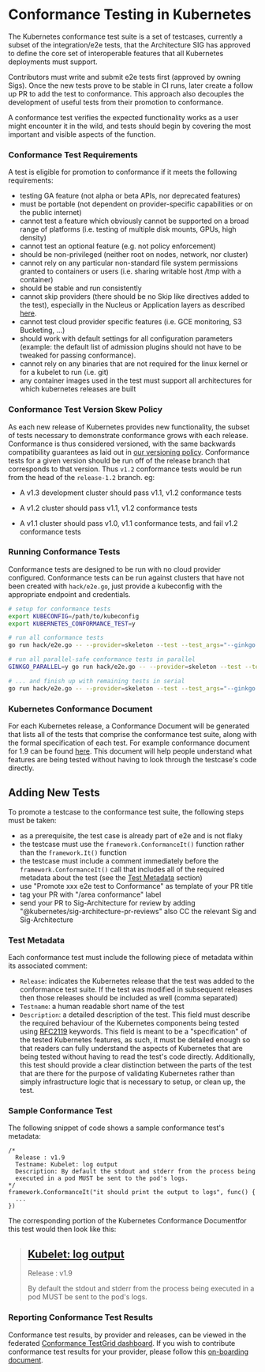 # Conformance Testing in Kubernetes

The Kubernetes conformance test suite is a set of testcases, currently a
subset of the integration/e2e tests, that the Architecture SIG has approved
to define the core set of interoperable features that all Kubernetes
deployments must support.

Contributors must write and submit e2e tests first (approved by owning Sigs). 
Once the new tests prove to be stable in CI runs, later create a follow up PR 
to add the test to conformance. This approach also decouples the development 
of useful tests from their promotion to conformance.

A conformance test verifies the expected functionality works as a user might encounter it in the wild, 
and tests should begin by covering the most important and visible aspects of the function.

### Conformance Test Requirements

A test is eligible for promotion to conformance if it meets the following requirements:

- testing GA feature (not alpha or beta APIs, nor deprecated features)
- must be portable (not dependent on provider-specific capabilities or on the public internet)
- cannot test a feature which obviously cannot be supported on a broad range of platforms 
(i.e. testing of multiple disk mounts, GPUs, high density)
- cannot test an optional feature (e.g. not policy enforcement)
- should be non-privileged (neither root on nodes, network, nor cluster)
- cannot rely on any particular non-standard file system permissions granted to containers or users 
(i.e. sharing writable host /tmp with a container)
- should be stable and run consistently
- cannot skip providers (there should be no Skip like directives added to the test), 
especially in the Nucleus or Application layers as described 
[here](https://github.com/kubernetes/community/blob/master/contributors/devel/architectural-roadmap.md).
- cannot test cloud provider specific features (i.e. GCE monitoring, S3 Bucketing, ...)
- should work with default settings for all configuration parameters 
(example: the default list of admission plugins should not have to be tweaked for passing conformance).
- cannot rely on any binaries that are not required for the
linux kernel or for a kubelet to run (i.e. git)
- any container images used in the test must support all architectures for which kubernetes releases are built

### Conformance Test Version Skew Policy

As each new release of Kubernetes provides new functionality, the subset of
tests necessary to demonstrate conformance grows with each release. Conformance
is thus considered versioned, with the same backwards compatibility guarantees
as laid out in [our versioning policy](/contributors/design-proposals/release/versioning.md#supported-releases-and-component-skew).
Conformance tests for a given version should be run off of the release branch
that corresponds to that version. Thus `v1.2` conformance tests would be run
from the head of the `release-1.2` branch. eg:

 - A v1.3 development cluster should pass v1.1, v1.2 conformance tests

 - A v1.2 cluster should pass v1.1, v1.2 conformance tests

 - A v1.1 cluster should pass v1.0, v1.1 conformance tests, and fail v1.2
conformance tests


### Running Conformance Tests

Conformance tests are designed to be run with no cloud provider configured.
Conformance tests can be run against clusters that have not been created with
`hack/e2e.go`, just provide a kubeconfig with the appropriate endpoint and
credentials.

```sh
# setup for conformance tests
export KUBECONFIG=/path/to/kubeconfig
export KUBERNETES_CONFORMANCE_TEST=y

# run all conformance tests
go run hack/e2e.go -- --provider=skeleton --test --test_args="--ginkgo.focus=\[Conformance\]"

# run all parallel-safe conformance tests in parallel
GINKGO_PARALLEL=y go run hack/e2e.go -- --provider=skeleton --test --test_args="--ginkgo.focus=\[Conformance\] --ginkgo.skip=\[Serial\]"

# ... and finish up with remaining tests in serial
go run hack/e2e.go -- --provider=skeleton --test --test_args="--ginkgo.focus=\[Serial\].*\[Conformance\]"
```

### Kubernetes Conformance Document
For each Kubernetes release, a Conformance Document will be generated
that lists all of the tests that comprise the conformance test suite, along
with the formal specification of each test. For example conformance document for 
1.9 can be found [here](https://github.com/cncf/k8s-conformance/blob/master/docs/KubeConformance-1.9.md).
This document will help people understand what features are being tested without having to look through
the testcase's code directly.


## Adding New Tests

To promote a testcase to the conformance test suite, the following
steps must be taken:
- as a prerequisite, the test case is already part of e2e and is not flaky 
- the testcase must use the `framework.ConformanceIt()` function rather
  than the `framework.It()` function
- the testcase must include a comment immediately before the
  `framework.ConformanceIt()` call that includes all of the required
  metadata about the test (see the [Test Metadata](#test-metadata) section)
- use "Promote xxx e2e test to Conformance" as template of your PR title
- tag your PR with "/area conformance" label
- send your PR to Sig-Architecture for review by adding "@kubernetes/sig-architecture-pr-reviews" 
also CC the relevant Sig and Sig-Architecture


### Test Metadata

Each conformance test must include the following piece of metadata
within its associated comment:

- `Release`: indicates the Kubernetes release that the test was added to the
  conformance test suite. If the test was modified in subsequent releases
  then those releases should be included as well (comma separated)
- `Testname`: a human readable short name of the test
- `Description`: a detailed description of the test. This field must describe
  the required behaviour of the Kubernetes components being tested using 
  [RFC2119](https://tools.ietf.org/html/rfc2119) keywords. This field
  is meant to be a "specification" of the tested Kubernetes features, as
  such, it must be detailed enough so that readers can fully understand
  the aspects of Kubernetes that are being tested without having to read
  the test's code directly. Additionally, this test should provide a clear
  distinction between the parts of the test that are there for the purpose
  of validating Kubernetes rather than simply infrastructure logic that
  is necessary to setup, or clean up, the test.

### Sample Conformance Test

The following snippet of code shows a sample conformance test's metadata:

```
/*
  Release : v1.9
  Testname: Kubelet: log output
  Description: By default the stdout and stderr from the process being
  executed in a pod MUST be sent to the pod's logs.
*/
framework.ConformanceIt("it should print the output to logs", func() {
  ...
})
```

The corresponding portion of the Kubernetes Conformance Documentfor this test would then look
like this:

>
> ## [Kubelet: log output](https://github.com/kubernetes/kubernetes/tree/release-1.9/test/e2e_node/kubelet_test.go#L47)
> 
> Release : v1.9
> 
> By default the stdout and stderr from the process being executed in a pod MUST be sent to the pod's logs.

### Reporting Conformance Test Results

Conformance test results, by provider and releases, can be viewed in the 
federated [Conformance TestGrid dashboard](https://k8s-testgrid.appspot.com/conformance-all). 
If you wish to contribute conformance test results for your provider, 
please follow this [on-boarding document](https://docs.google.com/document/d/1lGvP89_DdeNO84I86BVAU4qY3h2VCRll45tGrpyx90A/edit#).


